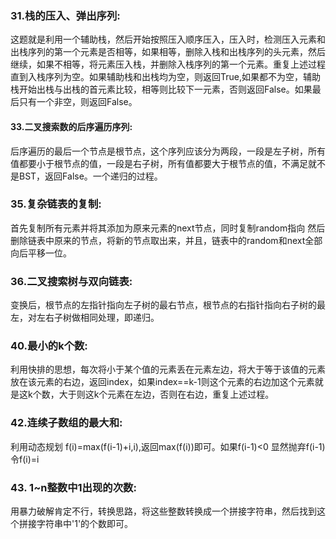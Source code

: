 ### 31.栈的压入、弹出序列:

这题就是利用一个辅助栈，然后开始按照压入顺序压入，压入时，检测压入元素和出栈序列的第一个元素是否相等，如果相等，删除入栈和出栈序列的头元素，然后继续，如果不相等，将元素压入栈，并删除入栈序列的第一个元素。重复上述过程直到入栈序列为空。如果辅助栈和出栈均为空，则返回True,如果都不为空，辅助栈开始出栈与出栈的首元素比较，相等则比较下一元素，否则返回False。如果最后只有一个非空，则返回False。

#### 33.二叉搜索数的后序遍历序列:

后序遍历的最后一个节点是根节点，这个序列应该分为两段，一段是左子树，所有值都要小于根节点的值，一段是右子树，所有值都要大于根节点的值，不满足就不是BST，返回False。一个递归的过程。

### 35.复杂链表的复制:

首先复制所有元素并将其添加为原来元素的next节点，同时复制random指向
然后删除链表中原来的节点，将新的节点取出来，并且，链表中的random和next全部向后平移一位。


### 36.二叉搜索树与双向链表:

变换后，根节点的左指针指向左子树的最右节点，根节点的右指针指向右子树的最左，对左右子树做相同处理，即递归。


### 40.最小的k个数:

利用快排的思想，每次将小于某个值的元素丢在元素左边，将大于等于该值的元素放在该元素的右边，返回index，如果index==k-1则这个元素的右边加这个元素就是这k个数，大于则这k个元素在左边，否则在右边，重复上述过程。

### 42.连续子数组的最大和:

利用动态规划 f(i)=max(f(i-1)+i,i),返回max(f(i))即可。如果f(i-1)<0 显然抛弃f(i-1) 令f(i)=i

### 43. 1~n整数中1出现的次数:

用暴力破解肯定不行，转换思路，将这些整数转换成一个拼接字符串，然后找到这个拼接字符串中'1'的个数即可。